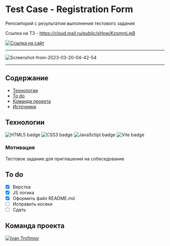 # Test Case - Registration Form
Репозиторий с результатом выполнения тестового задания 

Ссылка на ТЗ - https://cloud.mail.ru/public/sHow/KzsmmLjeB

[![Ссылка на сайт](https://img.shields.io/badge/-WEBSITE-%23222222?logo=GitHub%20Pages)](https://impudens.github.io/test_case_registration_form/)

***

<img src="https://i.ibb.co/1qGsmYJ/Screenshot-from-2023-03-31-05-17-11.png" alt="Screenshot-from-2023-03-20-04-42-54" border="0">

***

## Содержание
- [Технологии](#технологии)
- [To do](#to-do)
- [Команда проекта](#команда-проекта)
- [Источники](#Источники)

## Технологии

![HTML5 badge](https://img.shields.io/badge/-HTML5-%23003?logo=html5)
![CSS3 badge](https://img.shields.io/badge/-CSS3-%23003?logo=CSS3&logoColor=%231572B6)
![JavaSctipt badge](https://img.shields.io/badge/-JavaScript-%23003?color=%23003&logo=JavaScript&logoColot=%23F7DF1E)
![Vite badge](https://img.shields.io/badge/-Vite-%23003?color=%23FFC119&logo=vite)

### Мотивация
Тестовое задание для приглашения на собеседование

## To do
- [x] Верстка
- [x] JS логика
- [x] Оформить файл README.md
- [ ] Исправить косяки
- [ ] Сдать

## Команда проекта
[![Ivan Trofimov](https://img.shields.io/badge/-Ivan%20Trofimov-black?logo=GitHub)](https://github.com/impudens)

